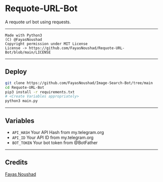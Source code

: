 # Requote-URL-Bot

A requote url bot using requests.

---

```
Made with Python3
(C) @FayasNoushad
Copyright permission under MIT License
License -> https://github.com/FayasNoushad/Requote-URL-Bot/blob/main/LICENSE
```

---

## Deploy

```sh
git clone https://github.com/FayasNoushad/Image-Search-Bot/tree/main
cd Requote-URL-Bot
pip3 install -r requirements.txt
# <Create Variables appropriately>
python3 main.py
```

---

## Variables

- `API_HASH` Your API Hash from my.telegram.org
- `API_ID` Your API ID from my.telegram.org
- `BOT_TOKEN` Your bot token from @BotFather

---

## Credits

[Fayas Noushad](https://github.com/FayasNoushad)
